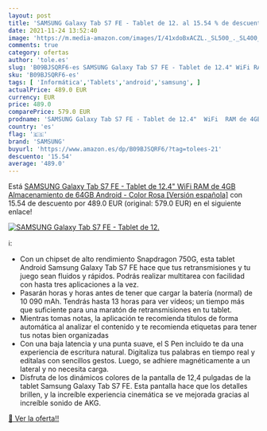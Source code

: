 ```yaml
---
layout: post
title: 'SAMSUNG Galaxy Tab S7 FE - Tablet de 12. al 15.54 % de descuento'
date: 2021-11-24 13:52:40
image: 'https://m.media-amazon.com/images/I/41xdoBxACZL._SL500_._SL400_.jpg'
comments: true
category: ofertas
author: 'tole.es'
slug: 'B09BJSQRF6-es SAMSUNG Galaxy Tab S7 FE - Tablet de 12.4" WiFi RAM de 4GB...'
sku: 'B09BJSQRF6-es'
tags: [ 'Informática','Tablets','android','samsung', ]
actualPrice: 489.0 EUR
currency: EUR
price: 489.0
comparePrice: 579.0 EUR
prodname: 'SAMSUNG Galaxy Tab S7 FE - Tablet de 12.4"  WiFi  RAM de 4GB  Almacenamiento de 64GB  Android  - Color Rosa [Versión española]'
country: 'es'
flag: '🇪🇸'
brand: 'SAMSUNG'
buyurl: 'https://www.amazon.es/dp/B09BJSQRF6/?tag=tolees-21'
descuento: '15.54'
average: '489.0'
---
```


Está [SAMSUNG Galaxy Tab S7 FE - Tablet de 12.4"  WiFi  RAM de 4GB  Almacenamiento de 64GB  Android  - Color Rosa [Versión española]](https://www.amazon.es/dp/B09BJSQRF6/?tag=tolees-21) con 15.54 de descuento por 489.0 EUR (original: 579.0 EUR) en el siguiente enlace!

[![SAMSUNG Galaxy Tab S7 FE - Tablet de 12.](https://m.media-amazon.com/images/I/41xdoBxACZL._SL500_._SL400_.jpg)](https://www.amazon.es/dp/B09BJSQRF6/?tag=tolees-21)

ℹ️:

- Con un chipset de alto rendimiento Snapdragon 750G, esta tablet Android Samsung Galaxy Tab S7 FE hace que tus retransmisiones y tu juego sean fluidos y rápidos. Podrás realizar multitarea con facilidad con hasta tres aplicaciones a la vez.
- Pasarán horas y horas antes de tener que cargar la batería (normal) de 10 090 mAh. Tendrás hasta 13 horas para ver vídeos; un tiempo más que suficiente para una maratón de retransmisiones en tu tablet.
- Mientras tomas notas, la aplicación te recomienda títulos de forma automática al analizar el contenido y te recomienda etiquetas para tener tus notas bien organizadas
- Con una baja latencia y una punta suave, el S Pen incluido te da una experiencia de escritura natural. Digitaliza tus palabras en tiempo real y edítalas con sencillos gestos. Luego, se adhiere magnéticamente a un lateral y no necesita carga.
- Disfruta de los dinámicos colores de la pantalla de 12,4 pulgadas de la tablet Samsung Galaxy Tab S7 FE. Esta pantalla hace que los detalles brillen, y la increíble experiencia cinemática se ve mejorada gracias al increíble sonido de AKG.

[🛒 Ver la oferta!!](https://www.amazon.es/dp/B09BJSQRF6/?tag=tolees-21)
